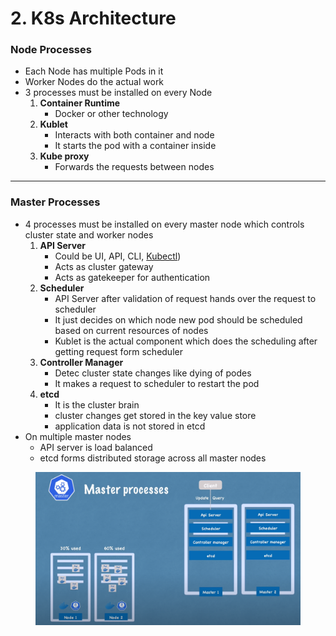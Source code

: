 # 2. K8s Architecture

### Node Processes

* Each Node has multiple Pods in it
* Worker Nodes do the actual work
* 3 processes must be installed on every Node
  1. **Container Runtime**
     * Docker or other technology
  2. **Kublet**
     * Interacts with both container and node
     * It starts the pod with a container inside
  3. **Kube proxy**
     * Forwards the requests between nodes

***

### Master Processes

* 4 processes must be installed on every master node which controls cluster state and worker nodes
  1. **API Server**
     * Could be UI, API, CLI, [Kubectl](3.-minikube-and-kubectl.md))
     * Acts as cluster gateway
     * Acts as gatekeeper for authentication
  2. **Scheduler**
     * API Server after validation of request hands over the request to scheduler
     * It just decides on which node new pod should be scheduled based on current resources of nodes
     * Kublet is the actual component which does the scheduling after getting request form scheduler
  3. **Controller Manager**
     * Detec cluster state changes like dying of podes
     * It makes a request to scheduler to restart the pod
  4. **etcd**
     * It is the cluster brain
     * cluster changes get stored in the key value store
     * application data is not stored in etcd
* On multiple master nodes
  * API server is load balanced
  * etcd forms distributed storage across all master nodes

<figure><img src="../../../.gitbook/assets/image (2).png" alt=""><figcaption></figcaption></figure>
